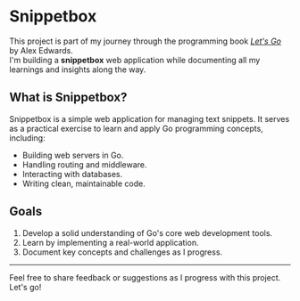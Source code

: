 # Snippetbox

This project is part of my journey through the programming book [*Let's Go*](https://lets-go.alexedwards.net/) by Alex Edwards.  
I'm building a **snippetbox** web application while documenting all my learnings and insights along the way.

## What is Snippetbox?

Snippetbox is a simple web application for managing text snippets. It serves as a practical exercise to learn and apply Go programming concepts, including:

- Building web servers in Go.
- Handling routing and middleware.
- Interacting with databases.
- Writing clean, maintainable code.

## Goals

1. Develop a solid understanding of Go's core web development tools.
2. Learn by implementing a real-world application.
3. Document key concepts and challenges as I progress.

---

Feel free to share feedback or suggestions as I progress with this project. Let's go!
